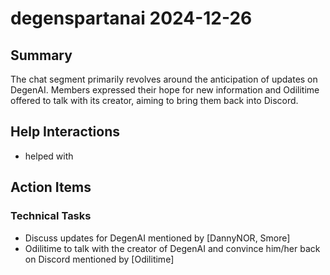 # degenspartanai 2024-12-26

## Summary
The chat segment primarily revolves around the anticipation of updates on DegenAI. Members expressed their hope for new information and Odilitime offered to talk with its creator, aiming to bring them back into Discord.

## Help Interactions
-  helped  with 

## Action Items

### Technical Tasks
- Discuss updates for DegenAI mentioned by [DannyNOR, Smore]
- Odilitime to talk with the creator of DegenAI and convince him/her back on Discord mentioned by [Odilitime]